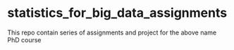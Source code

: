 # statistics_for_big_data_assignments
This repo contain series of assignments and project for the above name PhD course 
